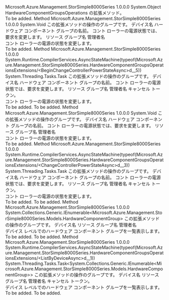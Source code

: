 <Type Name="HardwareComponentGroupsOperationsExtensions" FullName="Microsoft.Azure.Management.StorSimple8000Series.HardwareComponentGroupsOperationsExtensions">
  <TypeSignature Language="C#" Value="public static class HardwareComponentGroupsOperationsExtensions" />
  <TypeSignature Language="ILAsm" Value=".class public auto ansi abstract sealed beforefieldinit HardwareComponentGroupsOperationsExtensions extends System.Object" />
  <TypeSignature Language="DocId" Value="T:Microsoft.Azure.Management.StorSimple8000Series.HardwareComponentGroupsOperationsExtensions" />
  <TypeSignature Language="VB.NET" Value="Public Module HardwareComponentGroupsOperationsExtensions" />
  <TypeSignature Language="F#" Value="type HardwareComponentGroupsOperationsExtensions = class" />
  <AssemblyInfo>
    <AssemblyName>Microsoft.Azure.Management.StorSimple8000Series</AssemblyName>
    <AssemblyVersion>1.0.0.0</AssemblyVersion>
  </AssemblyInfo>
  <Base>
    <BaseTypeName>System.Object</BaseTypeName>
  </Base>
  <Interfaces />
  <Docs>
    <summary>
            HardwareComponentGroupsOperations の拡張メソッド。
            </summary>
    <remarks>To be added.</remarks>
  </Docs>
  <Members>
    <Member MemberName="BeginChangeControllerPowerState">
      <MemberSignature Language="C#" Value="public static void BeginChangeControllerPowerState (this Microsoft.Azure.Management.StorSimple8000Series.IHardwareComponentGroupsOperations operations, string deviceName, string hardwareComponentGroupName, Microsoft.Azure.Management.StorSimple8000Series.Models.ControllerPowerStateChangeRequest parameters, string resourceGroupName, string managerName);" />
      <MemberSignature Language="ILAsm" Value=".method public static hidebysig void BeginChangeControllerPowerState(class Microsoft.Azure.Management.StorSimple8000Series.IHardwareComponentGroupsOperations operations, string deviceName, string hardwareComponentGroupName, class Microsoft.Azure.Management.StorSimple8000Series.Models.ControllerPowerStateChangeRequest parameters, string resourceGroupName, string managerName) cil managed" />
      <MemberSignature Language="DocId" Value="M:Microsoft.Azure.Management.StorSimple8000Series.HardwareComponentGroupsOperationsExtensions.BeginChangeControllerPowerState(Microsoft.Azure.Management.StorSimple8000Series.IHardwareComponentGroupsOperations,System.String,System.String,Microsoft.Azure.Management.StorSimple8000Series.Models.ControllerPowerStateChangeRequest,System.String,System.String)" />
      <MemberSignature Language="VB.NET" Value="&lt;Extension()&gt;&#xA;Public Sub BeginChangeControllerPowerState (operations As IHardwareComponentGroupsOperations, deviceName As String, hardwareComponentGroupName As String, parameters As ControllerPowerStateChangeRequest, resourceGroupName As String, managerName As String)" />
      <MemberSignature Language="F#" Value="static member BeginChangeControllerPowerState : Microsoft.Azure.Management.StorSimple8000Series.IHardwareComponentGroupsOperations * string * string * Microsoft.Azure.Management.StorSimple8000Series.Models.ControllerPowerStateChangeRequest * string * string -&gt; unit" Usage="Microsoft.Azure.Management.StorSimple8000Series.HardwareComponentGroupsOperationsExtensions.BeginChangeControllerPowerState (operations, deviceName, hardwareComponentGroupName, parameters, resourceGroupName, managerName)" />
      <MemberType>Method</MemberType>
      <AssemblyInfo>
        <AssemblyName>Microsoft.Azure.Management.StorSimple8000Series</AssemblyName>
        <AssemblyVersion>1.0.0.0</AssemblyVersion>
      </AssemblyInfo>
      <ReturnValue>
        <ReturnType>System.Void</ReturnType>
      </ReturnValue>
      <Parameters>
        <Parameter Name="operations" Type="Microsoft.Azure.Management.StorSimple8000Series.IHardwareComponentGroupsOperations" RefType="this" />
        <Parameter Name="deviceName" Type="System.String" />
        <Parameter Name="hardwareComponentGroupName" Type="System.String" />
        <Parameter Name="parameters" Type="Microsoft.Azure.Management.StorSimple8000Series.Models.ControllerPowerStateChangeRequest" />
        <Parameter Name="resourceGroupName" Type="System.String" />
        <Parameter Name="managerName" Type="System.String" />
      </Parameters>
      <Docs>
        <param name="operations">
            この拡張メソッドの操作のグループです。
            </param>
        <param name="deviceName">
            デバイス名
            </param>
        <param name="hardwareComponentGroupName">
            ハードウェア コンポーネント グループの名前。
            </param>
        <param name="parameters">
            コント ローラーの電源状態では、要求を変更します。
            </param>
        <param name="resourceGroupName">
            リソース グループ名
            </param>
        <param name="managerName">
            管理者名
            </param>
        <summary>
            コント ローラーの電源の状態を変更します。
            </summary>
        <remarks>To be added.</remarks>
      </Docs>
    </Member>
    <Member MemberName="BeginChangeControllerPowerStateAsync">
      <MemberSignature Language="C#" Value="public static System.Threading.Tasks.Task BeginChangeControllerPowerStateAsync (this Microsoft.Azure.Management.StorSimple8000Series.IHardwareComponentGroupsOperations operations, string deviceName, string hardwareComponentGroupName, Microsoft.Azure.Management.StorSimple8000Series.Models.ControllerPowerStateChangeRequest parameters, string resourceGroupName, string managerName, System.Threading.CancellationToken cancellationToken = null);" />
      <MemberSignature Language="ILAsm" Value=".method public static hidebysig class System.Threading.Tasks.Task BeginChangeControllerPowerStateAsync(class Microsoft.Azure.Management.StorSimple8000Series.IHardwareComponentGroupsOperations operations, string deviceName, string hardwareComponentGroupName, class Microsoft.Azure.Management.StorSimple8000Series.Models.ControllerPowerStateChangeRequest parameters, string resourceGroupName, string managerName, valuetype System.Threading.CancellationToken cancellationToken) cil managed" />
      <MemberSignature Language="DocId" Value="M:Microsoft.Azure.Management.StorSimple8000Series.HardwareComponentGroupsOperationsExtensions.BeginChangeControllerPowerStateAsync(Microsoft.Azure.Management.StorSimple8000Series.IHardwareComponentGroupsOperations,System.String,System.String,Microsoft.Azure.Management.StorSimple8000Series.Models.ControllerPowerStateChangeRequest,System.String,System.String,System.Threading.CancellationToken)" />
      <MemberSignature Language="F#" Value="static member BeginChangeControllerPowerStateAsync : Microsoft.Azure.Management.StorSimple8000Series.IHardwareComponentGroupsOperations * string * string * Microsoft.Azure.Management.StorSimple8000Series.Models.ControllerPowerStateChangeRequest * string * string * System.Threading.CancellationToken -&gt; System.Threading.Tasks.Task" Usage="Microsoft.Azure.Management.StorSimple8000Series.HardwareComponentGroupsOperationsExtensions.BeginChangeControllerPowerStateAsync (operations, deviceName, hardwareComponentGroupName, parameters, resourceGroupName, managerName, cancellationToken)" />
      <MemberType>Method</MemberType>
      <AssemblyInfo>
        <AssemblyName>Microsoft.Azure.Management.StorSimple8000Series</AssemblyName>
        <AssemblyVersion>1.0.0.0</AssemblyVersion>
      </AssemblyInfo>
      <Attributes>
        <Attribute>
          <AttributeName>System.Runtime.CompilerServices.AsyncStateMachine(typeof(Microsoft.Azure.Management.StorSimple8000Series.HardwareComponentGroupsOperationsExtensions/&lt;BeginChangeControllerPowerStateAsync&gt;d__5))</AttributeName>
        </Attribute>
      </Attributes>
      <ReturnValue>
        <ReturnType>System.Threading.Tasks.Task</ReturnType>
      </ReturnValue>
      <Parameters>
        <Parameter Name="operations" Type="Microsoft.Azure.Management.StorSimple8000Series.IHardwareComponentGroupsOperations" RefType="this" />
        <Parameter Name="deviceName" Type="System.String" />
        <Parameter Name="hardwareComponentGroupName" Type="System.String" />
        <Parameter Name="parameters" Type="Microsoft.Azure.Management.StorSimple8000Series.Models.ControllerPowerStateChangeRequest" />
        <Parameter Name="resourceGroupName" Type="System.String" />
        <Parameter Name="managerName" Type="System.String" />
        <Parameter Name="cancellationToken" Type="System.Threading.CancellationToken" />
      </Parameters>
      <Docs>
        <param name="operations">
            この拡張メソッドの操作のグループです。
            </param>
        <param name="deviceName">
            デバイス名
            </param>
        <param name="hardwareComponentGroupName">
            ハードウェア コンポーネント グループの名前。
            </param>
        <param name="parameters">
            コント ローラーの電源状態では、要求を変更します。
            </param>
        <param name="resourceGroupName">
            リソース グループ名
            </param>
        <param name="managerName">
            管理者名
            </param>
        <param name="cancellationToken">
            キャンセル トークン。
            </param>
        <summary>
            コント ローラーの電源の状態を変更します。
            </summary>
        <returns>To be added.</returns>
        <remarks>To be added.</remarks>
      </Docs>
    </Member>
    <Member MemberName="ChangeControllerPowerState">
      <MemberSignature Language="C#" Value="public static void ChangeControllerPowerState (this Microsoft.Azure.Management.StorSimple8000Series.IHardwareComponentGroupsOperations operations, string deviceName, string hardwareComponentGroupName, Microsoft.Azure.Management.StorSimple8000Series.Models.ControllerPowerStateChangeRequest parameters, string resourceGroupName, string managerName);" />
      <MemberSignature Language="ILAsm" Value=".method public static hidebysig void ChangeControllerPowerState(class Microsoft.Azure.Management.StorSimple8000Series.IHardwareComponentGroupsOperations operations, string deviceName, string hardwareComponentGroupName, class Microsoft.Azure.Management.StorSimple8000Series.Models.ControllerPowerStateChangeRequest parameters, string resourceGroupName, string managerName) cil managed" />
      <MemberSignature Language="DocId" Value="M:Microsoft.Azure.Management.StorSimple8000Series.HardwareComponentGroupsOperationsExtensions.ChangeControllerPowerState(Microsoft.Azure.Management.StorSimple8000Series.IHardwareComponentGroupsOperations,System.String,System.String,Microsoft.Azure.Management.StorSimple8000Series.Models.ControllerPowerStateChangeRequest,System.String,System.String)" />
      <MemberSignature Language="VB.NET" Value="&lt;Extension()&gt;&#xA;Public Sub ChangeControllerPowerState (operations As IHardwareComponentGroupsOperations, deviceName As String, hardwareComponentGroupName As String, parameters As ControllerPowerStateChangeRequest, resourceGroupName As String, managerName As String)" />
      <MemberSignature Language="F#" Value="static member ChangeControllerPowerState : Microsoft.Azure.Management.StorSimple8000Series.IHardwareComponentGroupsOperations * string * string * Microsoft.Azure.Management.StorSimple8000Series.Models.ControllerPowerStateChangeRequest * string * string -&gt; unit" Usage="Microsoft.Azure.Management.StorSimple8000Series.HardwareComponentGroupsOperationsExtensions.ChangeControllerPowerState (operations, deviceName, hardwareComponentGroupName, parameters, resourceGroupName, managerName)" />
      <MemberType>Method</MemberType>
      <AssemblyInfo>
        <AssemblyName>Microsoft.Azure.Management.StorSimple8000Series</AssemblyName>
        <AssemblyVersion>1.0.0.0</AssemblyVersion>
      </AssemblyInfo>
      <ReturnValue>
        <ReturnType>System.Void</ReturnType>
      </ReturnValue>
      <Parameters>
        <Parameter Name="operations" Type="Microsoft.Azure.Management.StorSimple8000Series.IHardwareComponentGroupsOperations" RefType="this" />
        <Parameter Name="deviceName" Type="System.String" />
        <Parameter Name="hardwareComponentGroupName" Type="System.String" />
        <Parameter Name="parameters" Type="Microsoft.Azure.Management.StorSimple8000Series.Models.ControllerPowerStateChangeRequest" />
        <Parameter Name="resourceGroupName" Type="System.String" />
        <Parameter Name="managerName" Type="System.String" />
      </Parameters>
      <Docs>
        <param name="operations">
            この拡張メソッドの操作のグループです。
            </param>
        <param name="deviceName">
            デバイス名
            </param>
        <param name="hardwareComponentGroupName">
            ハードウェア コンポーネント グループの名前。
            </param>
        <param name="parameters">
            コント ローラーの電源状態では、要求を変更します。
            </param>
        <param name="resourceGroupName">
            リソース グループ名
            </param>
        <param name="managerName">
            管理者名
            </param>
        <summary>
            コント ローラーの電源の状態を変更します。
            </summary>
        <remarks>To be added.</remarks>
      </Docs>
    </Member>
    <Member MemberName="ChangeControllerPowerStateAsync">
      <MemberSignature Language="C#" Value="public static System.Threading.Tasks.Task ChangeControllerPowerStateAsync (this Microsoft.Azure.Management.StorSimple8000Series.IHardwareComponentGroupsOperations operations, string deviceName, string hardwareComponentGroupName, Microsoft.Azure.Management.StorSimple8000Series.Models.ControllerPowerStateChangeRequest parameters, string resourceGroupName, string managerName, System.Threading.CancellationToken cancellationToken = null);" />
      <MemberSignature Language="ILAsm" Value=".method public static hidebysig class System.Threading.Tasks.Task ChangeControllerPowerStateAsync(class Microsoft.Azure.Management.StorSimple8000Series.IHardwareComponentGroupsOperations operations, string deviceName, string hardwareComponentGroupName, class Microsoft.Azure.Management.StorSimple8000Series.Models.ControllerPowerStateChangeRequest parameters, string resourceGroupName, string managerName, valuetype System.Threading.CancellationToken cancellationToken) cil managed" />
      <MemberSignature Language="DocId" Value="M:Microsoft.Azure.Management.StorSimple8000Series.HardwareComponentGroupsOperationsExtensions.ChangeControllerPowerStateAsync(Microsoft.Azure.Management.StorSimple8000Series.IHardwareComponentGroupsOperations,System.String,System.String,Microsoft.Azure.Management.StorSimple8000Series.Models.ControllerPowerStateChangeRequest,System.String,System.String,System.Threading.CancellationToken)" />
      <MemberSignature Language="F#" Value="static member ChangeControllerPowerStateAsync : Microsoft.Azure.Management.StorSimple8000Series.IHardwareComponentGroupsOperations * string * string * Microsoft.Azure.Management.StorSimple8000Series.Models.ControllerPowerStateChangeRequest * string * string * System.Threading.CancellationToken -&gt; System.Threading.Tasks.Task" Usage="Microsoft.Azure.Management.StorSimple8000Series.HardwareComponentGroupsOperationsExtensions.ChangeControllerPowerStateAsync (operations, deviceName, hardwareComponentGroupName, parameters, resourceGroupName, managerName, cancellationToken)" />
      <MemberType>Method</MemberType>
      <AssemblyInfo>
        <AssemblyName>Microsoft.Azure.Management.StorSimple8000Series</AssemblyName>
        <AssemblyVersion>1.0.0.0</AssemblyVersion>
      </AssemblyInfo>
      <Attributes>
        <Attribute>
          <AttributeName>System.Runtime.CompilerServices.AsyncStateMachine(typeof(Microsoft.Azure.Management.StorSimple8000Series.HardwareComponentGroupsOperationsExtensions/&lt;ChangeControllerPowerStateAsync&gt;d__3))</AttributeName>
        </Attribute>
      </Attributes>
      <ReturnValue>
        <ReturnType>System.Threading.Tasks.Task</ReturnType>
      </ReturnValue>
      <Parameters>
        <Parameter Name="operations" Type="Microsoft.Azure.Management.StorSimple8000Series.IHardwareComponentGroupsOperations" RefType="this" />
        <Parameter Name="deviceName" Type="System.String" />
        <Parameter Name="hardwareComponentGroupName" Type="System.String" />
        <Parameter Name="parameters" Type="Microsoft.Azure.Management.StorSimple8000Series.Models.ControllerPowerStateChangeRequest" />
        <Parameter Name="resourceGroupName" Type="System.String" />
        <Parameter Name="managerName" Type="System.String" />
        <Parameter Name="cancellationToken" Type="System.Threading.CancellationToken" />
      </Parameters>
      <Docs>
        <param name="operations">
            この拡張メソッドの操作のグループです。
            </param>
        <param name="deviceName">
            デバイス名
            </param>
        <param name="hardwareComponentGroupName">
            ハードウェア コンポーネント グループの名前。
            </param>
        <param name="parameters">
            コント ローラーの電源状態では、要求を変更します。
            </param>
        <param name="resourceGroupName">
            リソース グループ名
            </param>
        <param name="managerName">
            管理者名
            </param>
        <param name="cancellationToken">
            キャンセル トークン。
            </param>
        <summary>
            コント ローラーの電源の状態を変更します。
            </summary>
        <returns>To be added.</returns>
        <remarks>To be added.</remarks>
      </Docs>
    </Member>
    <Member MemberName="ListByDevice">
      <MemberSignature Language="C#" Value="public static System.Collections.Generic.IEnumerable&lt;Microsoft.Azure.Management.StorSimple8000Series.Models.HardwareComponentGroup&gt; ListByDevice (this Microsoft.Azure.Management.StorSimple8000Series.IHardwareComponentGroupsOperations operations, string deviceName, string resourceGroupName, string managerName);" />
      <MemberSignature Language="ILAsm" Value=".method public static hidebysig class System.Collections.Generic.IEnumerable`1&lt;class Microsoft.Azure.Management.StorSimple8000Series.Models.HardwareComponentGroup&gt; ListByDevice(class Microsoft.Azure.Management.StorSimple8000Series.IHardwareComponentGroupsOperations operations, string deviceName, string resourceGroupName, string managerName) cil managed" />
      <MemberSignature Language="DocId" Value="M:Microsoft.Azure.Management.StorSimple8000Series.HardwareComponentGroupsOperationsExtensions.ListByDevice(Microsoft.Azure.Management.StorSimple8000Series.IHardwareComponentGroupsOperations,System.String,System.String,System.String)" />
      <MemberSignature Language="VB.NET" Value="&lt;Extension()&gt;&#xA;Public Function ListByDevice (operations As IHardwareComponentGroupsOperations, deviceName As String, resourceGroupName As String, managerName As String) As IEnumerable(Of HardwareComponentGroup)" />
      <MemberSignature Language="F#" Value="static member ListByDevice : Microsoft.Azure.Management.StorSimple8000Series.IHardwareComponentGroupsOperations * string * string * string -&gt; seq&lt;Microsoft.Azure.Management.StorSimple8000Series.Models.HardwareComponentGroup&gt;" Usage="Microsoft.Azure.Management.StorSimple8000Series.HardwareComponentGroupsOperationsExtensions.ListByDevice (operations, deviceName, resourceGroupName, managerName)" />
      <MemberType>Method</MemberType>
      <AssemblyInfo>
        <AssemblyName>Microsoft.Azure.Management.StorSimple8000Series</AssemblyName>
        <AssemblyVersion>1.0.0.0</AssemblyVersion>
      </AssemblyInfo>
      <ReturnValue>
        <ReturnType>System.Collections.Generic.IEnumerable&lt;Microsoft.Azure.Management.StorSimple8000Series.Models.HardwareComponentGroup&gt;</ReturnType>
      </ReturnValue>
      <Parameters>
        <Parameter Name="operations" Type="Microsoft.Azure.Management.StorSimple8000Series.IHardwareComponentGroupsOperations" RefType="this" />
        <Parameter Name="deviceName" Type="System.String" />
        <Parameter Name="resourceGroupName" Type="System.String" />
        <Parameter Name="managerName" Type="System.String" />
      </Parameters>
      <Docs>
        <param name="operations">
            この拡張メソッドの操作のグループです。
            </param>
        <param name="deviceName">
            デバイス名
            </param>
        <param name="resourceGroupName">
            リソース グループ名
            </param>
        <param name="managerName">
            管理者名
            </param>
        <summary>
            デバイス レベルでのハードウェア コンポーネント グループを一覧表示します。
            </summary>
        <returns>To be added.</returns>
        <remarks>To be added.</remarks>
      </Docs>
    </Member>
    <Member MemberName="ListByDeviceAsync">
      <MemberSignature Language="C#" Value="public static System.Threading.Tasks.Task&lt;System.Collections.Generic.IEnumerable&lt;Microsoft.Azure.Management.StorSimple8000Series.Models.HardwareComponentGroup&gt;&gt; ListByDeviceAsync (this Microsoft.Azure.Management.StorSimple8000Series.IHardwareComponentGroupsOperations operations, string deviceName, string resourceGroupName, string managerName, System.Threading.CancellationToken cancellationToken = null);" />
      <MemberSignature Language="ILAsm" Value=".method public static hidebysig class System.Threading.Tasks.Task`1&lt;class System.Collections.Generic.IEnumerable`1&lt;class Microsoft.Azure.Management.StorSimple8000Series.Models.HardwareComponentGroup&gt;&gt; ListByDeviceAsync(class Microsoft.Azure.Management.StorSimple8000Series.IHardwareComponentGroupsOperations operations, string deviceName, string resourceGroupName, string managerName, valuetype System.Threading.CancellationToken cancellationToken) cil managed" />
      <MemberSignature Language="DocId" Value="M:Microsoft.Azure.Management.StorSimple8000Series.HardwareComponentGroupsOperationsExtensions.ListByDeviceAsync(Microsoft.Azure.Management.StorSimple8000Series.IHardwareComponentGroupsOperations,System.String,System.String,System.String,System.Threading.CancellationToken)" />
      <MemberSignature Language="F#" Value="static member ListByDeviceAsync : Microsoft.Azure.Management.StorSimple8000Series.IHardwareComponentGroupsOperations * string * string * string * System.Threading.CancellationToken -&gt; System.Threading.Tasks.Task&lt;seq&lt;Microsoft.Azure.Management.StorSimple8000Series.Models.HardwareComponentGroup&gt;&gt;" Usage="Microsoft.Azure.Management.StorSimple8000Series.HardwareComponentGroupsOperationsExtensions.ListByDeviceAsync (operations, deviceName, resourceGroupName, managerName, cancellationToken)" />
      <MemberType>Method</MemberType>
      <AssemblyInfo>
        <AssemblyName>Microsoft.Azure.Management.StorSimple8000Series</AssemblyName>
        <AssemblyVersion>1.0.0.0</AssemblyVersion>
      </AssemblyInfo>
      <Attributes>
        <Attribute>
          <AttributeName>System.Runtime.CompilerServices.AsyncStateMachine(typeof(Microsoft.Azure.Management.StorSimple8000Series.HardwareComponentGroupsOperationsExtensions/&lt;ListByDeviceAsync&gt;d__1))</AttributeName>
        </Attribute>
      </Attributes>
      <ReturnValue>
        <ReturnType>System.Threading.Tasks.Task&lt;System.Collections.Generic.IEnumerable&lt;Microsoft.Azure.Management.StorSimple8000Series.Models.HardwareComponentGroup&gt;&gt;</ReturnType>
      </ReturnValue>
      <Parameters>
        <Parameter Name="operations" Type="Microsoft.Azure.Management.StorSimple8000Series.IHardwareComponentGroupsOperations" RefType="this" />
        <Parameter Name="deviceName" Type="System.String" />
        <Parameter Name="resourceGroupName" Type="System.String" />
        <Parameter Name="managerName" Type="System.String" />
        <Parameter Name="cancellationToken" Type="System.Threading.CancellationToken" />
      </Parameters>
      <Docs>
        <param name="operations">
            この拡張メソッドの操作のグループです。
            </param>
        <param name="deviceName">
            デバイス名
            </param>
        <param name="resourceGroupName">
            リソース グループ名
            </param>
        <param name="managerName">
            管理者名
            </param>
        <param name="cancellationToken">
            キャンセル トークン。
            </param>
        <summary>
            デバイス レベルでのハードウェア コンポーネント グループを一覧表示します。
            </summary>
        <returns>To be added.</returns>
        <remarks>To be added.</remarks>
      </Docs>
    </Member>
  </Members>
</Type>